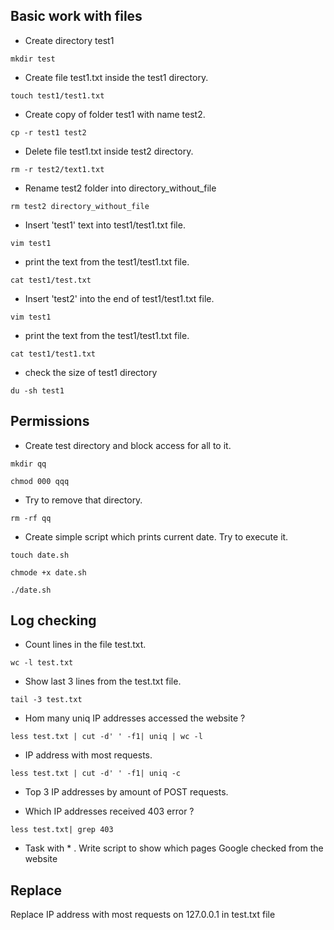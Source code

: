 ##  Basic work with files

- Create directory test1

```console
mkdir test
```

- Create file test1.txt inside the test1 directory.
```:
touch test1/test1.txt
```


-   Create copy of folder test1 with name test2. 
```
cp -r test1 test2
```

-    Delete file test1.txt inside test2 directory.

```
rm -r test2/text1.txt
```

-    Rename test2 folder into directory_without_file

```
rm test2 directory_without_file
```

-    Insert 'test1' text into test1/test1.txt file.

```
vim test1
```

-    print the text from the test1/test1.txt file.

```
cat test1/test.txt
```

-    Insert 'test2' into the end of test1/test1.txt file.

```
vim test1
```
-    print the text from the test1/test1.txt file.
```
cat test1/test1.txt
```
- check the size of test1 directory
```
du -sh test1

```
## Permissions

-   Create test directory and block access for all to it.
```
mkdir qq
```

```
chmod 000 qqq
```


-   Try to remove that directory.

```
rm -rf qq
```

-    Create simple script which prints current date. Try to execute it.

```
touch date.sh
```

```
chmode +x date.sh
```

```
./date.sh
```
## Log checking

-  Count lines in the file test.txt.
```
wc -l test.txt
```

- Show last 3 lines from the test.txt file. 

```
tail -3 test.txt
```

-  Hom many uniq IP addresses accessed the website ? 

```
less test.txt | cut -d' ' -f1| uniq | wc -l
```

-  IP address with most requests.

```
less test.txt | cut -d' ' -f1| uniq -c

```

-  Top 3 IP addresses by amount of POST requests.


-  Which IP addresses received 403 error ?
 
```
less test.txt| grep 403
```

- Task with * . Write script to show which pages Google checked from the website 

## Replace

Replace IP address with most requests on 127.0.0.1 in test.txt file 
